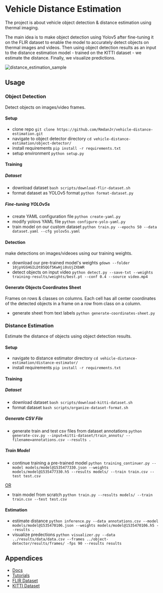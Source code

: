 # Vehicle Distance Estimation

The project is about vehicle object detection & distance estimation using thermal imaging.

The main idea is to make object detection using Yolov5 after fine-tuning it on the FLIR dataset to enable the model to accurately detect objects on thermal images and videos. Then using object detection results as an input to the distance estimation model - trained on the KITTI dataset - we estimate the distance. Finally, we visualize predictions.

![distance_estimation_sample](https://user-images.githubusercontent.com/47370980/176803779-1c676b4a-5a89-4afc-b135-d4ac8ff6eaae.gif)

## Usage

### Object Detection
Detect objects on images/video frames.

#### Setup

- clone repo ```git clone https://github.com/RmdanJr/vehicle-distance-estimation.git```
- navigate to object detector directory ```cd vehicle-distance-estimation/object-detector/```
- install requirements ```pip install -r requirements.txt```
- setup environment ```python setup.py```

#### Training

##### Dataset

- download dataset ```bash scripts/download-flir-dataset.sh```
- format dataset as YOLOv5 format ```python format-dataset.py```

##### Fine-tuning YOLOv5s

- create YAML configuration file ```python create-yaml.py```
- modify yolovs YAML file ```python configure-yolo-yaml.py```
- train model on our custom dataset ```python train.py --epochs 50 --data dataset.yaml --cfg yolov5s.yaml```

 #### Detection
 
 make detections on images/videoes using our training weights.
 
- download our pre-trained model's weights ```gdown --folder 10jpVGSHGILDt85QGf5KwHji0sUjZXbWR```
- detect objects on input video ```python detect.py --save-txt --weights training-results/weights/best.pt --conf 0.4 --source video.mp4```

#### Generate Objects Coordinates Sheet

Frames on rows & classes on columns. Each cell has all center coordinates of the detected objects in a frame on a row from class on a column.

- generate sheet from text labels ```python generate-coordinates-sheet.py```

### Distance Estimation
Estimate the distance of objects using object detection results.

#### Setup

- navigate to distance estimator directory ```cd vehicle-distance-estimation/distance-estimator/```
- install requirements ```pip install -r requirements.txt```

#### Training

##### Dataset

- download dataset ```bash scripts/download-kitti-dataset.sh```
- format dataset ```bash scripts/organize-dataset-format.sh```

##### Generate CSV File

- generate train and test csv files from dataset annotations ```python generate-csv.py --input=kitti-dataset/train_annots/ --filename=annotations.csv --results .```

##### Train Model

- continue training a pre-trained model ```python training_continuer.py --model models/model@1535477330.json --weights models/model@1535477330.h5 --results models/ --train train.csv --test test.csv```

<ins> OR </ins>

- train model from scratch ```python train.py --results models/ --train train.csv --test test.csv```

#### Estimation

- estimate distance ```python inference.py --data annotations.csv --model models/model@1535470106.json --weights models/model@1535470106.h5 --results .```
- visualize predections ```python visualizer.py --data ../results/data/data.csv --frames ../object-detector/results/frames/ -fps 90 --results results```


## Appendices

- [Docs](docs)
- [Tutorials](tutorials)
- [FLIR Dataset](https://www.kaggle.com/datasets/deepnewbie/flir-thermal-images-dataset)
- [KITTI Dataset](http://www.cvlibs.net/datasets/kitti/)
